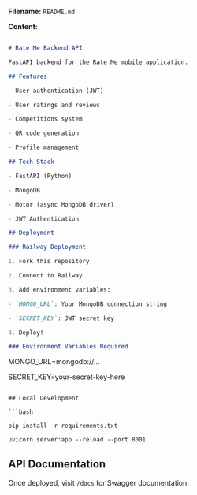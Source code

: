 **Filename:** `README.md`

**Content:**

```markdown

# Rate Me Backend API

FastAPI backend for the Rate Me mobile application.

## Features

- User authentication (JWT)

- User ratings and reviews

- Competitions system

- QR code generation

- Profile management

## Tech Stack

- FastAPI (Python)

- MongoDB

- Motor (async MongoDB driver)

- JWT Authentication

## Deployment

### Railway Deployment

1. Fork this repository

2. Connect to Railway

3. Add environment variables:

- `MONGO_URL`: Your MongoDB connection string

- `SECRET_KEY`: JWT secret key

4. Deploy!

### Environment Variables Required

```

MONGO_URL=mongodb://...

SECRET_KEY=your-secret-key-here

```

## Local Development

```bash

pip install -r requirements.txt

uvicorn server:app --reload --port 8001

```

## API Documentation

Once deployed, visit `/docs` for Swagger documentation.

```
